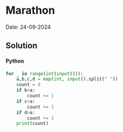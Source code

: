 
# Marathon

Date: 24-09-2024

## Solution
#### Python
```python
for _ in range(int(input())):
    a,b,c,d = map(int, input().split(" "))
    count = 0
    if b>a:
        count += 1
    if c>a:
        count += 1
    if d>a:
        count += 1
    print(count)
```
        